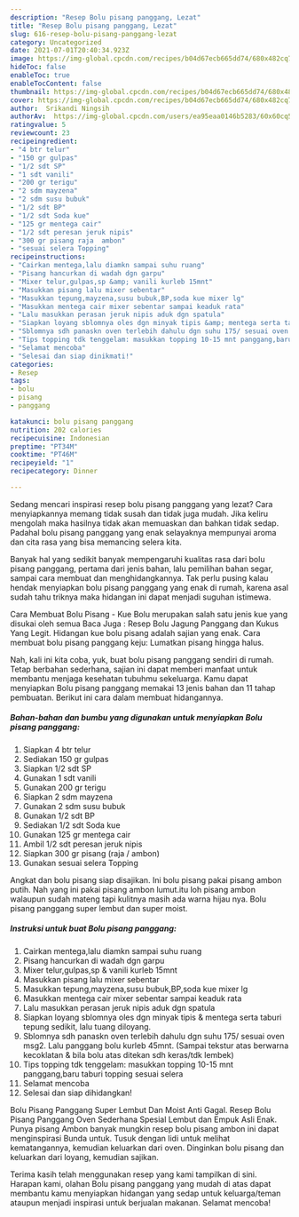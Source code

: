 ```yaml
---
description: "Resep Bolu pisang panggang, Lezat"
title: "Resep Bolu pisang panggang, Lezat"
slug: 616-resep-bolu-pisang-panggang-lezat
category: Uncategorized
date: 2021-07-01T20:40:34.923Z
image: https://img-global.cpcdn.com/recipes/b04d67ecb665dd74/680x482cq70/bolu-pisang-panggang-foto-resep-utama.jpg
hideToc: false
enableToc: true
enableTocContent: false
thumbnail: https://img-global.cpcdn.com/recipes/b04d67ecb665dd74/680x482cq70/bolu-pisang-panggang-foto-resep-utama.jpg
cover: https://img-global.cpcdn.com/recipes/b04d67ecb665dd74/680x482cq70/bolu-pisang-panggang-foto-resep-utama.jpg
author:  Srikandi Ningsih
authorAv:  https://img-global.cpcdn.com/users/ea95eaa0146b5283/60x60cq50/avatar.jpg
ratingvalue: 5
reviewcount: 23
recipeingredient:
- "4 btr telur"
- "150 gr gulpas"
- "1/2 sdt SP"
- "1 sdt vanili"
- "200 gr terigu"
- "2 sdm mayzena"
- "2 sdm susu bubuk"
- "1/2 sdt BP"
- "1/2 sdt Soda kue"
- "125 gr mentega cair"
- "1/2 sdt peresan jeruk nipis"
- "300 gr pisang raja  ambon"
- "sesuai selera Topping"
recipeinstructions:
- "Cairkan mentega,lalu diamkn sampai suhu ruang"
- "Pisang hancurkan di wadah dgn garpu"
- "Mixer telur,gulpas,sp &amp; vanili kurleb 15mnt"
- "Masukkan pisang lalu mixer sebentar"
- "Masukkan tepung,mayzena,susu bubuk,BP,soda kue mixer lg"
- "Masukkan mentega cair mixer sebentar sampai keaduk rata"
- "Lalu masukkan perasan jeruk nipis aduk dgn spatula"
- "Siapkan loyang sblomnya oles dgn minyak tipis &amp; mentega serta taburi tepung sedikit, lalu tuang diloyang."
- "Sblomnya sdh panaskn oven terlebih dahulu dgn suhu 175/ sesuai oven msg2. Lalu panggang bolu kurleb 45mnt. (Sampai tekstur atas berwarna kecoklatan &amp; bila bolu atas ditekan sdh keras/tdk lembek)"
- "Tips topping tdk tenggelam: masukkan topping 10-15 mnt panggang,baru taburi topping sesuai selera"
- "Selamat mencoba"
- "Selesai dan siap dinikmati!"
categories:
- Resep
tags:
- bolu
- pisang
- panggang

katakunci: bolu pisang panggang 
nutrition: 202 calories
recipecuisine: Indonesian
preptime: "PT34M"
cooktime: "PT46M"
recipeyield: "1"
recipecategory: Dinner

---
```



Sedang mencari inspirasi resep bolu pisang panggang yang lezat? Cara menyiapkannya memang tidak susah dan tidak juga mudah. Jika keliru mengolah maka hasilnya tidak akan memuaskan dan bahkan tidak sedap. Padahal bolu pisang panggang yang enak selayaknya mempunyai aroma dan cita rasa yang bisa memancing selera kita.


Banyak hal yang sedikit banyak mempengaruhi kualitas rasa dari bolu pisang panggang, pertama dari jenis bahan, lalu pemilihan bahan segar, sampai cara membuat dan menghidangkannya. Tak perlu pusing kalau hendak menyiapkan bolu pisang panggang yang enak di rumah, karena asal sudah tahu triknya maka hidangan ini dapat menjadi suguhan istimewa.

Cara Membuat Bolu Pisang - Kue Bolu merupakan salah satu jenis kue yang disukai oleh semua Baca Juga : Resep Bolu Jagung Panggang dan Kukus Yang Legit. Hidangan kue bolu pisang adalah sajian yang enak. Cara membuat bolu pisang panggang keju: Lumatkan pisang hingga halus.


Nah, kali ini kita coba, yuk, buat bolu pisang panggang sendiri di rumah. Tetap berbahan sederhana, sajian ini dapat memberi manfaat untuk membantu menjaga kesehatan tubuhmu sekeluarga. Kamu dapat menyiapkan Bolu pisang panggang memakai 13 jenis bahan dan 11 tahap pembuatan. Berikut ini cara dalam membuat hidangannya.

<!--inarticleads1-->

##### Bahan-bahan dan bumbu yang digunakan untuk menyiapkan Bolu pisang panggang:

1. Siapkan 4 btr telur
1. Sediakan 150 gr gulpas
1. Siapkan 1/2 sdt SP
1. Gunakan 1 sdt vanili
1. Gunakan 200 gr terigu
1. Siapkan 2 sdm mayzena
1. Gunakan 2 sdm susu bubuk
1. Gunakan 1/2 sdt BP
1. Sediakan 1/2 sdt Soda kue
1. Gunakan 125 gr mentega cair
1. Ambil 1/2 sdt peresan jeruk nipis
1. Siapkan 300 gr pisang (raja / ambon)
1. Gunakan sesuai selera Topping


Angkat dan bolu pisang siap disajikan. Ini bolu pisang pakai pisang ambon putih. Nah yang ini pakai pisang ambon lumut.itu loh pisang ambon walaupun sudah mateng tapi kulitnya masih ada warna hijau nya. Bolu pisang panggang super lembut dan super moist. 

<!--inarticleads2-->

##### Instruksi untuk buat Bolu pisang panggang:

1. Cairkan mentega,lalu diamkn sampai suhu ruang
1. Pisang hancurkan di wadah dgn garpu
1. Mixer telur,gulpas,sp &amp; vanili kurleb 15mnt
1. Masukkan pisang lalu mixer sebentar
1. Masukkan tepung,mayzena,susu bubuk,BP,soda kue mixer lg
1. Masukkan mentega cair mixer sebentar sampai keaduk rata
1. Lalu masukkan perasan jeruk nipis aduk dgn spatula
1. Siapkan loyang sblomnya oles dgn minyak tipis &amp; mentega serta taburi tepung sedikit, lalu tuang diloyang.
1. Sblomnya sdh panaskn oven terlebih dahulu dgn suhu 175/ sesuai oven msg2. Lalu panggang bolu kurleb 45mnt. (Sampai tekstur atas berwarna kecoklatan &amp; bila bolu atas ditekan sdh keras/tdk lembek)
1. Tips topping tdk tenggelam: masukkan topping 10-15 mnt panggang,baru taburi topping sesuai selera
1. Selamat mencoba
1. Selesai dan siap dihidangkan!

Bolu Pisang Panggang Super Lembut Dan Moist Anti Gagal. Resep Bolu Pisang Panggang Oven Sederhana Spesial Lembut dan Empuk Asli Enak. Punya pisang Ambon banyak mungkin resep bolu pisang ambon ini dapat menginspirasi Bunda untuk. Tusuk dengan lidi untuk melihat kematangannya, kemudian keluarkan dari oven. Dinginkan bolu pisang dan keluarkan dari loyang, kemudian sajikan. 

Terima kasih telah menggunakan resep yang kami tampilkan di sini. Harapan kami, olahan Bolu pisang panggang yang mudah di atas dapat membantu kamu menyiapkan hidangan yang sedap untuk keluarga/teman ataupun menjadi inspirasi untuk berjualan makanan. Selamat mencoba!
